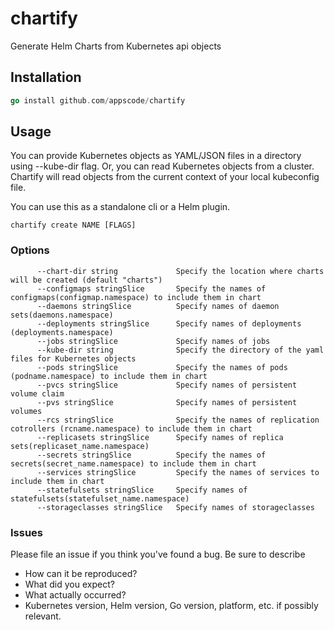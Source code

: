 # chartify
Generate Helm Charts from Kubernetes api objects

## Installation
```go
go install github.com/appscode/chartify
```

## Usage
You can provide Kubernetes objects as YAML/JSON files in a directory using --kube-dir flag. Or, you can read Kubernetes
objects from a cluster. Chartify will read objects from the current context of your local kubeconfig file.

You can use this as a standalone cli or a Helm plugin.

```
chartify create NAME [FLAGS]
```

### Options

```
      --chart-dir string             Specify the location where charts will be created (default "charts")
      --configmaps stringSlice       Specify the names of configmaps(configmap.namespace) to include them in chart
      --daemons stringSlice          Specify names of daemon sets(daemons.namespace)
      --deployments stringSlice      Specify names of deployments (deployments.namespace)
      --jobs stringSlice             Specify names of jobs
      --kube-dir string              Specify the directory of the yaml files for Kubernetes objects
      --pods stringSlice             Specify the names of pods (podname.namespace) to include them in chart
      --pvcs stringSlice             Specify names of persistent volume claim
      --pvs stringSlice              Specify names of persistent volumes
      --rcs stringSlice              Specify the names of replication cotrollers (rcname.namespace) to include them in chart
      --replicasets stringSlice      Specify names of replica sets(replicaset_name.namespace)
      --secrets stringSlice          Specify the names of secrets(secret_name.namespace) to include them in chart
      --services stringSlice         Specify the names of services to include them in chart
      --statefulsets stringSlice     Specify names of statefulsets(statefulset_name.namespace)
      --storageclasses stringSlice   Specify names of storageclasses
```

### Issues
Please file an issue if you think you've found a bug. Be sure to describe
 * How can it be reproduced?
 * What did you expect?
 * What actually occurred?
 * Kubernetes version, Helm version, Go version, platform, etc. if possibly relevant.
